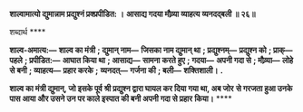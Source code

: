 **शाल्वामात्यो द्युमान्नाम प्रद्युश्नं प्रक्प्रपीडित: ।** **आसाद्य गदया मौव्र्या व्याहत्य व्यनदद्बली ॥ २६॥** 

शब्दार्थ **** 

**शाल्व-अमात्य:—** **शाल्व का मंत्री** **; द्युमान् नाम—** **जिसका नाम द्युमान् था** **; प्रद्युश्नम्—** **प्रद्युश्न को** **; प्राक्—** **पहले** **; प्रपीडित:—** **आघात किया था** **; आसाद्य—** **सामना करते हुए** **; गदया—** **अपनी गदा से** **; मौव्र्या—** **लोहे से बनी** **; व्याहत्य—** **प्रहार करके** **;** **व्यनदत्—** **गर्जना की** **; बली—** **शक्तिशाली।** **.** 

**शाल्व का मंत्री द्युमान्, जो इसके पूर्व श्री प्रद्युश्न द्वारा घायल कर दिया गया था, अब जोर** **से गरजता हुआ उनके पास आया और उसने उन पर काले इस्पात की बनी अपनी गदा से प्रहार** **किया।** **** 